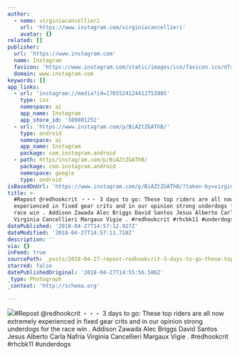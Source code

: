 ```yaml
---
author:
  - name: virginiacancellieri
    url: 'https://www.instagram.com/virginiacancellieri'
    avatar: {}
related: []
publisher:
  url: 'https://www.instagram.com'
  name: Instagram
  favicon: 'https://www.instagram.com/static/images/ico/favicon.ico/dfa85bb1fd63.ico'
  domain: www.instagram.com
keywords: []
app_links:
  - url: 'instagram://media?id=1765524124412753985'
    type: ios
    namespace: ai
    app_name: Instagram
    app_store_id: '389801252'
  - url: 'https://www.instagram.com/p/BiAZtZGAThB/'
    type: android
    namespace: ai
    app_name: Instagram
    package: com.instagram.android
  - path: https/instagram.com/p/BiAZtZGAThB/
    package: com.instagram.android
    namespace: google
    type: android
isBasedOnUrl: 'https://www.instagram.com/p/BiAZtZGAThB/?taken-by=virginiacancellieri'
title: >-
  #Repost @redhookcrit ・・・ 3 days to go: These top riders are all now extremely
  experienced in fixed gear crits and in our opinion strong underdogs for the
  race win . Addison Zawada Alec Briggs David Santos Jesus Alberto Carla Nafria
  Virginia Cancellieri Margaux Vigie . #redhookcrit #rhcbk11 #underdogs
datePublished: '2018-04-27T14:57:12.927Z'
dateModified: '2018-04-27T14:57:11.718Z'
description: ''
via: {}
inFeed: true
sourcePath: _posts/2018-04-27-repost-redhookcrit-3-days-to-go-these-top-riders-are.md
starred: false
datePublishedOriginal: '2018-04-27T14:55:56.586Z'
_type: Photograph
_context: 'http://schema.org'

---
```

![#Repost @redhookcrit ・・・ 3 days to go: These top riders are all now extremely experienced in fixed gear crits and in our opinion strong underdogs for the race win . Addison Zawada Alec Briggs David Santos Jesus Alberto Carla Nafria Virginia Cancellieri Margaux Vigie . #redhookcrit #rhcbk11 #underdogs](https://scontent-iad3-1.cdninstagram.com/vp/f706cf513e6c1e841f5628464ce1bc5d/5B786199/t51.2885-15/e35/30855891_195352254417105_3267052996386619392_n.jpg)